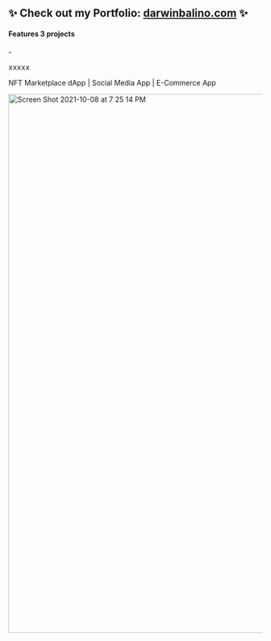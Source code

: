 ## ✨ Check out my Portfolio: [darwinbalino.com](https://www.darwinbalino.com/) ✨

#### Features 3 projects
-<pre>xxxxx</pre>NFT Marketplace dApp | Social Media App | E-Commerce App



[<img width="1068" alt="Screen Shot 2021-10-08 at 7 25 14 PM" src="https://user-images.githubusercontent.com/74079633/136641101-a9fe5013-ac52-48a2-9eb9-fdd2725cec35.png">](https://www.darwinbalino.com/) 
